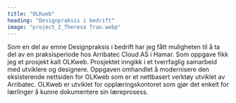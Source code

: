 ```yaml
---
title: "OLKweb"
heading: "Designpraksis i bedrift"
image: "project_2_Theresa Tran.webp"
---
```


Som en del av emne Designpraksis i bedrift har jeg fått muligheten til å ta del av en praksisperiode hos Arribatec Cloud AS i Hamar. Som oppgave fikk jeg et prosjekt kalt OLKweb. Prosjektet inngikk i et tverrfaglig samarbeid med utviklere og designere. Oppgaven omhandlet å modernisere den eksisterende nettsiden for OLKweb som er et nettbasert verktøy utviklet av Arribatec. OLKweb er utviklet for opplæringskontoret som gjør det enkelt for lærlinger å kunne dokumentere sin læreprosess.

